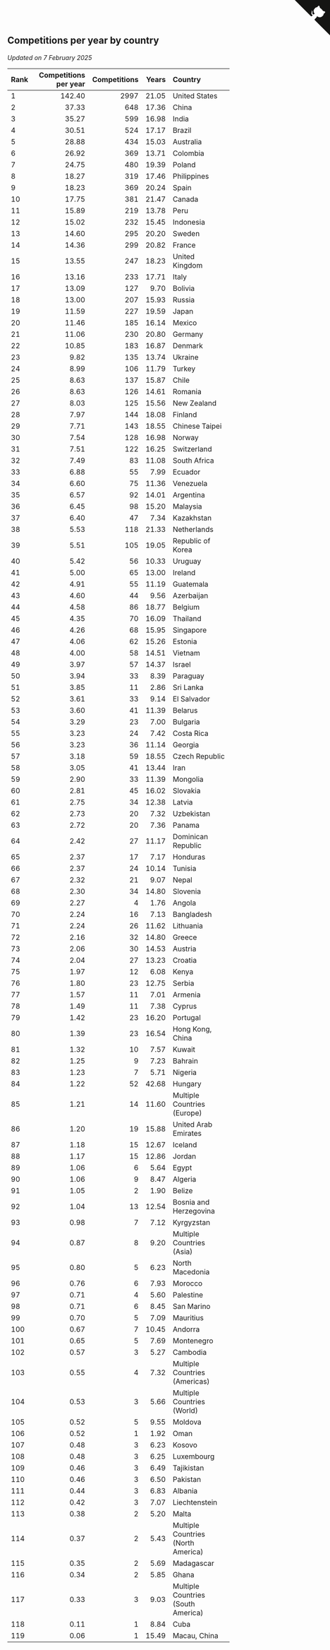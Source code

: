 ## Competitions per year by country

*Updated on  7 February 2025*

| Rank | Competitions per year | Competitions | Years | Country |
| :--- | ---: | ---: | ---: | :--- |
| 1 | 142.40 | 2997 | 21.05 | United States |
| 2 | 37.33 | 648 | 17.36 | China |
| 3 | 35.27 | 599 | 16.98 | India |
| 4 | 30.51 | 524 | 17.17 | Brazil |
| 5 | 28.88 | 434 | 15.03 | Australia |
| 6 | 26.92 | 369 | 13.71 | Colombia |
| 7 | 24.75 | 480 | 19.39 | Poland |
| 8 | 18.27 | 319 | 17.46 | Philippines |
| 9 | 18.23 | 369 | 20.24 | Spain |
| 10 | 17.75 | 381 | 21.47 | Canada |
| 11 | 15.89 | 219 | 13.78 | Peru |
| 12 | 15.02 | 232 | 15.45 | Indonesia |
| 13 | 14.60 | 295 | 20.20 | Sweden |
| 14 | 14.36 | 299 | 20.82 | France |
| 15 | 13.55 | 247 | 18.23 | United Kingdom |
| 16 | 13.16 | 233 | 17.71 | Italy |
| 17 | 13.09 | 127 | 9.70 | Bolivia |
| 18 | 13.00 | 207 | 15.93 | Russia |
| 19 | 11.59 | 227 | 19.59 | Japan |
| 20 | 11.46 | 185 | 16.14 | Mexico |
| 21 | 11.06 | 230 | 20.80 | Germany |
| 22 | 10.85 | 183 | 16.87 | Denmark |
| 23 | 9.82 | 135 | 13.74 | Ukraine |
| 24 | 8.99 | 106 | 11.79 | Turkey |
| 25 | 8.63 | 137 | 15.87 | Chile |
| 26 | 8.63 | 126 | 14.61 | Romania |
| 27 | 8.03 | 125 | 15.56 | New Zealand |
| 28 | 7.97 | 144 | 18.08 | Finland |
| 29 | 7.71 | 143 | 18.55 | Chinese Taipei |
| 30 | 7.54 | 128 | 16.98 | Norway |
| 31 | 7.51 | 122 | 16.25 | Switzerland |
| 32 | 7.49 | 83 | 11.08 | South Africa |
| 33 | 6.88 | 55 | 7.99 | Ecuador |
| 34 | 6.60 | 75 | 11.36 | Venezuela |
| 35 | 6.57 | 92 | 14.01 | Argentina |
| 36 | 6.45 | 98 | 15.20 | Malaysia |
| 37 | 6.40 | 47 | 7.34 | Kazakhstan |
| 38 | 5.53 | 118 | 21.33 | Netherlands |
| 39 | 5.51 | 105 | 19.05 | Republic of Korea |
| 40 | 5.42 | 56 | 10.33 | Uruguay |
| 41 | 5.00 | 65 | 13.00 | Ireland |
| 42 | 4.91 | 55 | 11.19 | Guatemala |
| 43 | 4.60 | 44 | 9.56 | Azerbaijan |
| 44 | 4.58 | 86 | 18.77 | Belgium |
| 45 | 4.35 | 70 | 16.09 | Thailand |
| 46 | 4.26 | 68 | 15.95 | Singapore |
| 47 | 4.06 | 62 | 15.26 | Estonia |
| 48 | 4.00 | 58 | 14.51 | Vietnam |
| 49 | 3.97 | 57 | 14.37 | Israel |
| 50 | 3.94 | 33 | 8.39 | Paraguay |
| 51 | 3.85 | 11 | 2.86 | Sri Lanka |
| 52 | 3.61 | 33 | 9.14 | El Salvador |
| 53 | 3.60 | 41 | 11.39 | Belarus |
| 54 | 3.29 | 23 | 7.00 | Bulgaria |
| 55 | 3.23 | 24 | 7.42 | Costa Rica |
| 56 | 3.23 | 36 | 11.14 | Georgia |
| 57 | 3.18 | 59 | 18.55 | Czech Republic |
| 58 | 3.05 | 41 | 13.44 | Iran |
| 59 | 2.90 | 33 | 11.39 | Mongolia |
| 60 | 2.81 | 45 | 16.02 | Slovakia |
| 61 | 2.75 | 34 | 12.38 | Latvia |
| 62 | 2.73 | 20 | 7.32 | Uzbekistan |
| 63 | 2.72 | 20 | 7.36 | Panama |
| 64 | 2.42 | 27 | 11.17 | Dominican Republic |
| 65 | 2.37 | 17 | 7.17 | Honduras |
| 66 | 2.37 | 24 | 10.14 | Tunisia |
| 67 | 2.32 | 21 | 9.07 | Nepal |
| 68 | 2.30 | 34 | 14.80 | Slovenia |
| 69 | 2.27 | 4 | 1.76 | Angola |
| 70 | 2.24 | 16 | 7.13 | Bangladesh |
| 71 | 2.24 | 26 | 11.62 | Lithuania |
| 72 | 2.16 | 32 | 14.80 | Greece |
| 73 | 2.06 | 30 | 14.53 | Austria |
| 74 | 2.04 | 27 | 13.23 | Croatia |
| 75 | 1.97 | 12 | 6.08 | Kenya |
| 76 | 1.80 | 23 | 12.75 | Serbia |
| 77 | 1.57 | 11 | 7.01 | Armenia |
| 78 | 1.49 | 11 | 7.38 | Cyprus |
| 79 | 1.42 | 23 | 16.20 | Portugal |
| 80 | 1.39 | 23 | 16.54 | Hong Kong, China |
| 81 | 1.32 | 10 | 7.57 | Kuwait |
| 82 | 1.25 | 9 | 7.23 | Bahrain |
| 83 | 1.23 | 7 | 5.71 | Nigeria |
| 84 | 1.22 | 52 | 42.68 | Hungary |
| 85 | 1.21 | 14 | 11.60 | Multiple Countries (Europe) |
| 86 | 1.20 | 19 | 15.88 | United Arab Emirates |
| 87 | 1.18 | 15 | 12.67 | Iceland |
| 88 | 1.17 | 15 | 12.86 | Jordan |
| 89 | 1.06 | 6 | 5.64 | Egypt |
| 90 | 1.06 | 9 | 8.47 | Algeria |
| 91 | 1.05 | 2 | 1.90 | Belize |
| 92 | 1.04 | 13 | 12.54 | Bosnia and Herzegovina |
| 93 | 0.98 | 7 | 7.12 | Kyrgyzstan |
| 94 | 0.87 | 8 | 9.20 | Multiple Countries (Asia) |
| 95 | 0.80 | 5 | 6.23 | North Macedonia |
| 96 | 0.76 | 6 | 7.93 | Morocco |
| 97 | 0.71 | 4 | 5.60 | Palestine |
| 98 | 0.71 | 6 | 8.45 | San Marino |
| 99 | 0.70 | 5 | 7.09 | Mauritius |
| 100 | 0.67 | 7 | 10.45 | Andorra |
| 101 | 0.65 | 5 | 7.69 | Montenegro |
| 102 | 0.57 | 3 | 5.27 | Cambodia |
| 103 | 0.55 | 4 | 7.32 | Multiple Countries (Americas) |
| 104 | 0.53 | 3 | 5.66 | Multiple Countries (World) |
| 105 | 0.52 | 5 | 9.55 | Moldova |
| 106 | 0.52 | 1 | 1.92 | Oman |
| 107 | 0.48 | 3 | 6.23 | Kosovo |
| 108 | 0.48 | 3 | 6.25 | Luxembourg |
| 109 | 0.46 | 3 | 6.49 | Tajikistan |
| 110 | 0.46 | 3 | 6.50 | Pakistan |
| 111 | 0.44 | 3 | 6.83 | Albania |
| 112 | 0.42 | 3 | 7.07 | Liechtenstein |
| 113 | 0.38 | 2 | 5.20 | Malta |
| 114 | 0.37 | 2 | 5.43 | Multiple Countries (North America) |
| 115 | 0.35 | 2 | 5.69 | Madagascar |
| 116 | 0.34 | 2 | 5.85 | Ghana |
| 117 | 0.33 | 3 | 9.03 | Multiple Countries (South America) |
| 118 | 0.11 | 1 | 8.84 | Cuba |
| 119 | 0.06 | 1 | 15.49 | Macau, China |


<a href="https://github.com/JustinTimeCuber/wca_statistics" class="github-corner" aria-label="View source on Github"><svg width="80" height="80" viewBox="0 0 250 250" style="fill:#151513; color:#fff; position: absolute; top: 0; border: 0; right: 0;" aria-hidden="true"><path d="M0,0 L115,115 L130,115 L142,142 L250,250 L250,0 Z"></path><path d="M128.3,109.0 C113.8,99.7 119.0,89.6 119.0,89.6 C122.0,82.7 120.5,78.6 120.5,78.6 C119.2,72.0 123.4,76.3 123.4,76.3 C127.3,80.9 125.5,87.3 125.5,87.3 C122.9,97.6 130.6,101.9 134.4,103.2" fill="currentColor" style="transform-origin: 130px 106px;" class="octo-arm"></path><path d="M115.0,115.0 C114.9,115.1 118.7,116.5 119.8,115.4 L133.7,101.6 C136.9,99.2 139.9,98.4 142.2,98.6 C133.8,88.0 127.5,74.4 143.8,58.0 C148.5,53.4 154.0,51.2 159.7,51.0 C160.3,49.4 163.2,43.6 171.4,40.1 C171.4,40.1 176.1,42.5 178.8,56.2 C183.1,58.6 187.2,61.8 190.9,65.4 C194.5,69.0 197.7,73.2 200.1,77.6 C213.8,80.2 216.3,84.9 216.3,84.9 C212.7,93.1 206.9,96.0 205.4,96.6 C205.1,102.4 203.0,107.8 198.3,112.5 C181.9,128.9 168.3,122.5 157.7,114.1 C157.9,116.9 156.7,120.9 152.7,124.9 L141.0,136.5 C139.8,137.7 141.6,141.9 141.8,141.8 Z" fill="currentColor" class="octo-body"></path></svg></a><style>.github-corner:hover .octo-arm{animation:octocat-wave 560ms ease-in-out}@keyframes octocat-wave{0%,100%{transform:rotate(0)}20%,60%{transform:rotate(-25deg)}40%,80%{transform:rotate(10deg)}}@media (max-width:500px){.github-corner:hover .octo-arm{animation:none}.github-corner .octo-arm{animation:octocat-wave 560ms ease-in-out}}</style>

